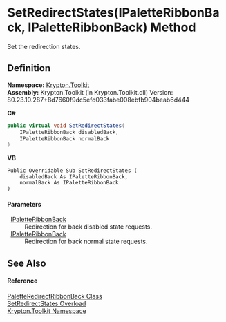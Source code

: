 # SetRedirectStates(IPaletteRibbonBack, IPaletteRibbonBack) Method


Set the redirection states.



## Definition
**Namespace:** <a href="79d2eac2-21f4-54ff-7552-b20c33c30600.md">Krypton.Toolkit</a>  
**Assembly:** Krypton.Toolkit (in Krypton.Toolkit.dll) Version: 80.23.10.287+8d7660f9dc5efd033fabe008ebfb904beab6d444

**C#**
``` C#
public virtual void SetRedirectStates(
	IPaletteRibbonBack disabledBack,
	IPaletteRibbonBack normalBack
)
```
**VB**
``` VB
Public Overridable Sub SetRedirectStates ( 
	disabledBack As IPaletteRibbonBack,
	normalBack As IPaletteRibbonBack
)
```



#### Parameters
<dl><dt>  <a href="13cd7430-f4ec-280c-908b-9fb4e3ced7ea.md">IPaletteRibbonBack</a></dt><dd>Redirection for back disabled state requests.</dd><dt>  <a href="13cd7430-f4ec-280c-908b-9fb4e3ced7ea.md">IPaletteRibbonBack</a></dt><dd>Redirection for back normal state requests.</dd></dl>

## See Also


#### Reference
<a href="061ef12a-b36c-516b-0298-78de9eeeabcd.md">PaletteRedirectRibbonBack Class</a>  
<a href="52f073c5-3b14-b441-b7be-e4cda5e293fe.md">SetRedirectStates Overload</a>  
<a href="79d2eac2-21f4-54ff-7552-b20c33c30600.md">Krypton.Toolkit Namespace</a>  
